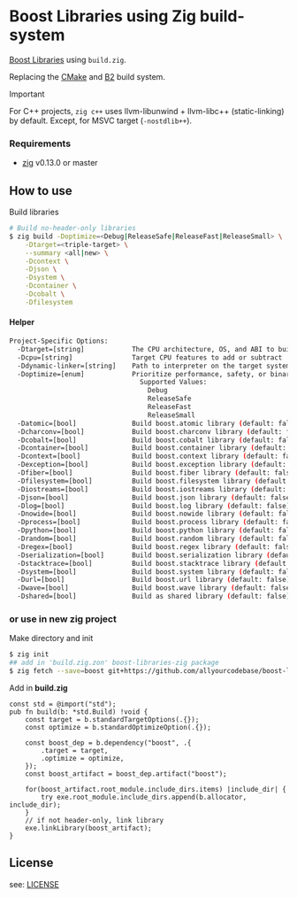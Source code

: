 # Boost Libraries using Zig build-system

[Boost Libraries](https://boost.io) using `build.zig`.

Replacing the [CMake](https://cmake.org/) and [B2](https://www.bfgroup.xyz/b2/) build system.


> [!IMPORTANT]
> For C++ projects, `zig c++` uses llvm-libunwind + llvm-libc++ (static-linking) by default.
> Except, for MSVC target (`-nostdlib++`).


### Requirements

- [zig](https://ziglang.org/download) v0.13.0 or master

## How to use

Build libraries

```bash
# Build no-header-only libraries
$ zig build -Doptimize=<Debug|ReleaseSafe|ReleaseFast|ReleaseSmall> \
    -Dtarget=<triple-target> \
    --summary <all|new> \
    -Dcontext \
    -Djson \
    -Dsystem \
    -Dcontainer \
    -Dcobalt \
    -Dfilesystem
```

#### Helper

```bash
Project-Specific Options:
  -Dtarget=[string]            The CPU architecture, OS, and ABI to build for
  -Dcpu=[string]               Target CPU features to add or subtract
  -Ddynamic-linker=[string]    Path to interpreter on the target system
  -Doptimize=[enum]            Prioritize performance, safety, or binary size
                                 Supported Values:
                                   Debug
                                   ReleaseSafe
                                   ReleaseFast
                                   ReleaseSmall
  -Datomic=[bool]              Build boost.atomic library (default: false)
  -Dcharconv=[bool]            Build boost.charconv library (default: false)
  -Dcobalt=[bool]              Build boost.cobalt library (default: false)
  -Dcontainer=[bool]           Build boost.container library (default: false)
  -Dcontext=[bool]             Build boost.context library (default: false)
  -Dexception=[bool]           Build boost.exception library (default: false)
  -Dfiber=[bool]               Build boost.fiber library (default: false)
  -Dfilesystem=[bool]          Build boost.filesystem library (default: false)
  -Diostreams=[bool]           Build boost.iostreams library (default: false)
  -Djson=[bool]                Build boost.json library (default: false)
  -Dlog=[bool]                 Build boost.log library (default: false)
  -Dnowide=[bool]              Build boost.nowide library (default: false)
  -Dprocess=[bool]             Build boost.process library (default: false)
  -Dpython=[bool]              Build boost.python library (default: false)
  -Drandom=[bool]              Build boost.random library (default: false)
  -Dregex=[bool]               Build boost.regex library (default: false)
  -Dserialization=[bool]       Build boost.serialization library (default: false)
  -Dstacktrace=[bool]          Build boost.stacktrace library (default: false)
  -Dsystem=[bool]              Build boost.system library (default: false)
  -Durl=[bool]                 Build boost.url library (default: false)
  -Dwave=[bool]                Build boost.wave library (default: false)
  -Dshared=[bool]              Build as shared library (default: false)
```


### or use in new zig project

Make directory and init

```bash
$ zig init
## add in 'build.zig.zon' boost-libraries-zig package
$ zig fetch --save=boost git+https://github.com/allyourcodebase/boost-libraries-zig
```
Add in **build.zig**
```zig
const std = @import("std");
pub fn build(b: *std.Build) !void {
    const target = b.standardTargetOptions(.{});
    const optimize = b.standardOptimizeOption(.{});

    const boost_dep = b.dependency("boost", .{
        .target = target,
        .optimize = optimize,
    });
    const boost_artifact = boost_dep.artifact("boost");

    for(boost_artifact.root_module.include_dirs.items) |include_dir| {
        try exe.root_module.include_dirs.append(b.allocator, include_dir);
    }
    // if not header-only, link library
    exe.linkLibrary(boost_artifact);
}
```

## License

see: [LICENSE](LICENSE)
